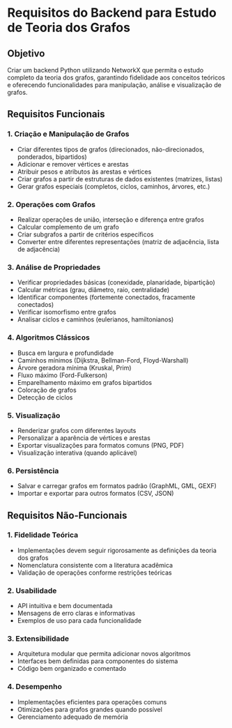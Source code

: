 # Requisitos do Backend para Estudo de Teoria dos Grafos

## Objetivo
Criar um backend Python utilizando NetworkX que permita o estudo completo da teoria dos grafos, garantindo fidelidade aos conceitos teóricos e oferecendo funcionalidades para manipulação, análise e visualização de grafos.

## Requisitos Funcionais

### 1. Criação e Manipulação de Grafos
- Criar diferentes tipos de grafos (direcionados, não-direcionados, ponderados, bipartidos)
- Adicionar e remover vértices e arestas
- Atribuir pesos e atributos às arestas e vértices
- Criar grafos a partir de estruturas de dados existentes (matrizes, listas)
- Gerar grafos especiais (completos, ciclos, caminhos, árvores, etc.)

### 2. Operações com Grafos
- Realizar operações de união, interseção e diferença entre grafos
- Calcular complemento de um grafo
- Criar subgrafos a partir de critérios específicos
- Converter entre diferentes representações (matriz de adjacência, lista de adjacência)

### 3. Análise de Propriedades
- Verificar propriedades básicas (conexidade, planaridade, bipartição)
- Calcular métricas (grau, diâmetro, raio, centralidade)
- Identificar componentes (fortemente conectados, fracamente conectados)
- Verificar isomorfismo entre grafos
- Analisar ciclos e caminhos (eulerianos, hamiltonianos)

### 4. Algoritmos Clássicos
- Busca em largura e profundidade
- Caminhos mínimos (Dijkstra, Bellman-Ford, Floyd-Warshall)
- Árvore geradora mínima (Kruskal, Prim)
- Fluxo máximo (Ford-Fulkerson)
- Emparelhamento máximo em grafos bipartidos
- Coloração de grafos
- Detecção de ciclos

### 5. Visualização
- Renderizar grafos com diferentes layouts
- Personalizar a aparência de vértices e arestas
- Exportar visualizações para formatos comuns (PNG, PDF)
- Visualização interativa (quando aplicável)

### 6. Persistência
- Salvar e carregar grafos em formatos padrão (GraphML, GML, GEXF)
- Importar e exportar para outros formatos (CSV, JSON)

## Requisitos Não-Funcionais

### 1. Fidelidade Teórica
- Implementações devem seguir rigorosamente as definições da teoria dos grafos
- Nomenclatura consistente com a literatura acadêmica
- Validação de operações conforme restrições teóricas

### 2. Usabilidade
- API intuitiva e bem documentada
- Mensagens de erro claras e informativas
- Exemplos de uso para cada funcionalidade

### 3. Extensibilidade
- Arquitetura modular que permita adicionar novos algoritmos
- Interfaces bem definidas para componentes do sistema
- Código bem organizado e comentado

### 4. Desempenho
- Implementações eficientes para operações comuns
- Otimizações para grafos grandes quando possível
- Gerenciamento adequado de memória

